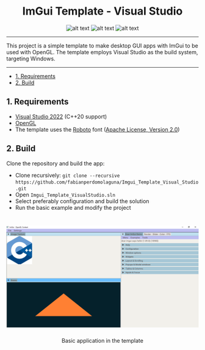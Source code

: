 <h1 align="center"">ImGui Template - Visual Studio</h1>

<p align="center">
  <img src="https://img.shields.io/github/license/fabianperdomolaguna/Imgui_Template_Visual_Studio?style=for-the-badge" alt="alt text">
  <img src="https://img.shields.io/badge/OS-Windows-003366?style=for-the-badge&logo=Windows%20Terminal" alt="alt text">
  <img src="https://img.shields.io/badge/Solution-C++20-00559C?style=for-the-badge&logo=C%2B%2B" alt="alt text">
</p>
                     
---

This project is a simple template to make desktop GUI apps with ImGui to be used with OpenGL. The template employs Visual Studio as the build system, targeting Windows.

---

- [1. Requirements](#1-requirements)
- [2. Build](#2-build)

## 1. Requirements
                      
- [Visual Studio 2022](https://visualstudio.microsoft.com/) (C++20 support)
- [OpenGL](https://www.opengl.org/)
- The template uses the [Roboto](https://fonts.google.com/specimen/Roboto) font ([Apache License, Version 2.0](https://www.apache.org/licenses/LICENSE-2.0))
                     
## 2. Build
                
Clone the repository and build the app:

* Clone recursively: `git clone --recursive https://github.com/fabianperdomolaguna/Imgui_Template_Visual_Studio.git`
* Open `Imgui_Template_VisualStudio.sln` 
* Select preferably configuration and build the solution
* Run the basic example and modify the project

<h1 align="center">
  <img src="assets/app_template.png" />
</h1>
<center>Basic application in the template</center>